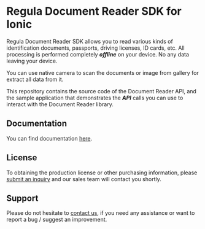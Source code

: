#  Regula Document Reader SDK for Ionic

Regula Document Reader SDK allows you to read various kinds of identification documents, passports, driving licenses, ID cards, etc. All processing is performed completely _**offline**_ on your device. No any data leaving your device.

You can use native camera to scan the documents or image from gallery for extract all data from it.

This repository contains the source code of the Document Reader API, and the sample application that demonstrates the _**API**_ calls you can use to interact with the Document Reader library.

## Documentation

You can find documentation [here](https://docs.regulaforensics.com/develop/doc-reader-sdk/mobile).

## License

To obtaining the production license or other purchasing information, please [submit an inquiry](https://regulaforensics.com/talk-to-an-expert) and our sales team will contact you shortly.

## Support

Please do not hesitate to [contact us](https://support.regulaforensics.com/hc/requests/new), if you need any assistance or want to report a bug / suggest an improvement.
